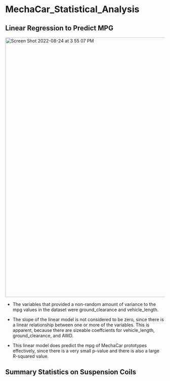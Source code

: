 # MechaCar_Statistical_Analysis

## Linear Regression to Predict MPG
<img width="820" alt="Screen Shot 2022-08-24 at 3 55 07 PM" src="https://user-images.githubusercontent.com/105089651/186511301-9b6edc80-999a-484f-96f2-aaf39875bb5c.png">

* The variables that provided a non-random amount of variance to the mpg values in the dataset were ground_clearance and vehicle_length.

* The slope of the linear model is not considered to be zero, since there is a linear relationship between one or more of the variables. This is apparent, because there are sizeable coeffcients for vehicle_length, ground_clearance, and AWD. 

* This linear model does predict the mpg of MechaCar prototypes effectively, since there is a very small p-value and there is also a large R-squared value. 

## Summary Statistics on Suspension Coils
